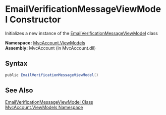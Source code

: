 EmailVerificationMessageViewModel Constructor
=============================================
Initializes a new instance of the [EmailVerificationMessageViewModel][1] class

**Namespace:** [MvcAccount.ViewModels][2]  
**Assembly:** MvcAccount (in MvcAccount.dll)

Syntax
------

```csharp
public EmailVerificationMessageViewModel()
```


See Also
--------
[EmailVerificationMessageViewModel Class][1]  
[MvcAccount.ViewModels Namespace][2]  

[1]: README.md
[2]: ../README.md